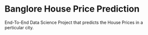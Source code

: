 # Banglore House Price Prediction
 End-To-End Data Science Project that predicts the House Prices in a perticular city. 
